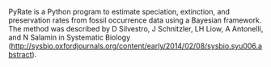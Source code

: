 PyRate is a Python program to estimate speciation, extinction, and preservation rates from fossil occurrence data using a Bayesian framework. The method was described by
D Silvestro, J Schnitzler, LH Liow, A Antonelli, and N Salamin in Systematic Biology (http://sysbio.oxfordjournals.org/content/early/2014/02/08/sysbio.syu006.abstract). 
